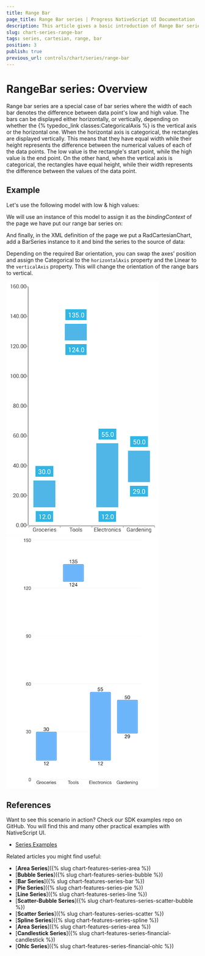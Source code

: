 ```yaml
---
title: Range Bar
page_title: Range Bar series | Progress NativeScript UI Documentation
description: This article gives a basic introduction of Range Bar series and continues with a sample scenario of how Range Bar series are used.
slug: chart-series-range-bar
tags: series, cartesian, range, bar
position: 3
publish: true
previous_url: controls/chart/series/range-bar
---
```


# RangeBar series: Overview
Range bar series are a special case of bar series where the width of each bar denotes the difference between data point's low and high value. The bars can be displayed either horizontally, or vertically, depending on whether the {% typedoc_link classes:CategoricalAxis %} is the vertical axis or the horizontal one. When the horizontal axis is categorical, the rectangles are displayed vertically. This means that they have equal width while their height represents the difference between the numerical values of each of the data points. The low value is the rectangle's start point, while the high value is the end point. On the other hand, when the vertical axis is categorical, the rectangles have equal height, while their width represents the difference between the values of the data point.

## Example
Let's use the following model with low & high values:

<snippet id='range-bar-source'/>

We will use an instance of this model to assign it as the *bindingContext* of the page we have put our range bar series on:

<snippet id='binding-context-range-bar'/>

And finally, in the XML definition of the page we put a RadCartesianChart, add a BarSeries instance to it and bind the series to the source of data:

<snippet id='range-bar-series'/>

Depending on the required Bar orientation, you can swap the axes' position and assign the Categorical to the `horizontalAxis` property and the Linear to the `verticalAxis` property. This will change the orientation of the range bars to vertical.

![Cartesian chart: Range bar series](../../../img/ns_ui/range_bar_series_android.png "Range bar series on Android.") ![Cartesian chart: Range bar series](../../../img/ns_ui/range_bar_series_ios.png "Range bar series on iOS.")

## References
Want to see this scenario in action?
Check our SDK examples repo on GitHub. You will find this and many other practical examples with NativeScript UI.

* [Series Examples](https://github.com/telerik/nativescript-ui-samples/tree/master/chart/app/examples/series)

Related articles you might find useful:

* [**Area Series**]({% slug chart-features-series-area %})
* [**Bubble Series**]({% slug chart-features-series-bubble %})
* [**Bar Series**]({% slug chart-features-series-bar %})
* [**Pie Series**]({% slug chart-features-series-pie %})
* [**Line Series**]({% slug chart-features-series-line %})
* [**Scatter-Bubble Series**]({% slug chart-features-series-scatter-bubble %})
* [**Scatter Series**]({% slug chart-features-series-scatter %})
* [**Spline Series**]({% slug chart-features-series-spline %})
* [**Area Series**]({% slug chart-features-series-area %})
* [**Candlestick Series**]({% slug chart-features-series-financial-candlestick %})
* [**Ohlc Series**]({% slug chart-features-series-financial-ohlc %})